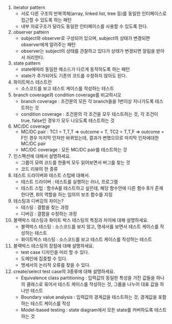 1. iterator pattern
   - 서로 다른 구조의 반복객체(array, linked list, tree 등)를 동일한 인터페이스로 접근할 수 있도록 하는 패턴
   - 내부 자료구조가 달라도 동일한 인터페이스를 사용할 수 있도록 한다.
2. observer pattern
   - subject와 observer로 구성되어 있으며, subject의 상태가 변경되면 observer에게 알려주는 패턴
   - observer는 subject의 상태를 관찰하고 있다가 상태가 변경되면 알림을 받아서 처리한다.
3. state pattern
   - state에따라 동일한 메소드가 다르게 동작하도록 하는 패턴
   - state가 추가되어도 기존의 코드를 수정하지 않아도 된다.
4. 화이트박스 테스트란
   - 소스코드를 보고 테스트 케이스를 작성하는 테스트
5. branch coverage와 condition coverage를 비교하시오
   - branch coverage : 조건문의 모든 각 branch들을 1번이상 지나가도록 테스트하는 것
   - condition coverage : 조건문의 각 조건을 모두 테스트하는 것, 각 조건이 true, false인 경우가 모두 나오도록 테스트하는 것
6. MC/DC coverage
   - MC/DC pair : TC1 = T,T,T => outcome = T, TC2 = T,T,F => outcome = F인 경우 마지막 인자만 바뀌었는데, 결과가 변했으므로 마지막 인자에대한 MC/DC pair
   - MC/DC coverage : 모든 MC/DC pair를 테스트하는 것
7. 인스펙션에 대해서 설명하세요.
   - 그룹이 모여 코드를 한줄씩 모두 읽어보면서 버그를 찾는 것
   - 코드 리뷰의 한 종류
8. 테스트 드라이버와 테스트 스텁에 대해서.
   - 테스트 드라이버 : 테스트를 실행하는 러너, 프로그램
   - 테스트 스텁 : 함수A를 테스트하고 싶은데, 해당 함수안에 다른 함수 B가 존재한다면, B의 역할을 하는 임의의 보조 함수를 지칭
9. 테스팅과 디버깅의 차이는?
   - 테스팅 : 결함을 찾는 과정
   - 디버깅 : 결함을 수정하는 과정
10. 블랙박스 테스팅과 화이트 박스 테스팅의 특징과 차이에 대해 설명하세요.
    - 블랙박스 테스팅 : 소스코드를 보지 않고, 명세서를 보면서 테스트 케이스를 작성하는 테스트
    - 화이트박스 테스팅 : 소스코드를 보고 테스트 케이스를 작성하는 테스트
11. 블랙박스 테스팅의 장점에 대해 설명하세요.
    - test case 디자인을 미리 할 수 있다.
    - 도메인에 집중할 수 있다.
    - 명세서의 논리적 오류를 찾을 수 있다.
12. create/select test case의 3종류에 대해 설명하세요.
    - Equivalence class partitioning : 입력값의 동일한 특성을 가진 값들을 하나의 클래스로 묶어서 테스트 케이스를 작성하는 것, 그룹을 나누어 대표 값을 하나만 테스트
    - Boundary value analysis : 입력값의 경계값을 테스트하는 것, 경계값을 포함하는 테스트 케이스를 작성
    - Model-based testing : state diagram에서 모든 state를 커버하도록 테스트하는 것
